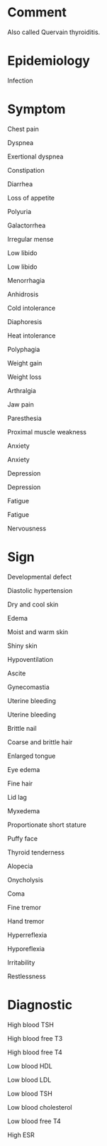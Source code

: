 # Comment

Also called Quervain thyroiditis.

# Epidemiology

Infection

# Symptom

Chest pain

Dyspnea

Exertional dyspnea

Constipation

Diarrhea

Loss of appetite

Polyuria

Galactorrhea

Irregular mense

Low libido

Low libido

Menorrhagia

Anhidrosis

Cold intolerance

Diaphoresis

Heat intolerance

Polyphagia

Weight gain

Weight loss

Arthralgia

Jaw pain

Paresthesia

Proximal muscle weakness

Anxiety

Anxiety

Depression

Depression

Fatigue

Fatigue

Nervousness

# Sign

Developmental defect

Diastolic hypertension

Dry and cool skin

Edema

Moist and warm skin

Shiny skin

Hypoventilation

Ascite

Gynecomastia

Uterine bleeding

Uterine bleeding

Brittle nail

Coarse and brittle hair

Enlarged tongue

Eye edema

Fine hair

Lid lag

Myxedema

Proportionate short stature

Puffy face

Thyroid tenderness

Alopecia

Onycholysis

Coma

Fine tremor

Hand tremor

Hyperreflexia

Hyporeflexia

Irritability

Restlessness

# Diagnostic

High blood TSH

High blood free T3

High blood free T4

Low blood HDL

Low blood LDL

Low blood TSH

Low blood cholesterol

Low blood free T4

High ESR
